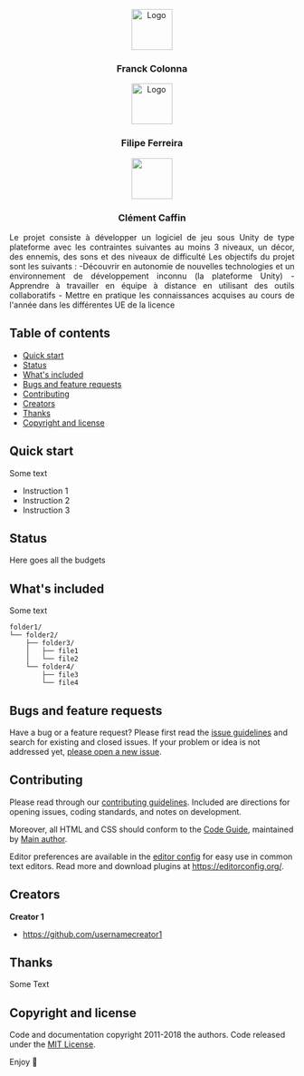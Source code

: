 <p align="center">
  <a href="https://franckcolonna.com/">
    <img src="https://zupimages.net/up/20/17/jt14.png" alt="Logo" width=72>
  </a>

  <h3 align="center">Franck Colonna</h3>
  <p align="center">
  <a href="https://franckcolonna.com/">
    <img src="https://via.placeholder.com/72" alt="Logo" width=72 height=72>
  </a>

  <h3 align="center">Filipe Ferreira</h3>
  <p align="center">
  <a href="https://github.com/vodkatypique">
    <img src="https://zupimages.net/up/20/16/3k45.png" width=72 height=72>
  </a>

  <h3 align="center">Clément Caffin</h3>

  <p align="justify">
    Le projet consiste à développer un logiciel de jeu sous Unity de type plateforme avec les
    contraintes suivantes au moins 3 niveaux, un décor, des ennemis, des sons et des niveaux de
    difficulté
    Les objectifs du projet sont les suivants :
    -Découvrir en autonomie de nouvelles technologies et un environnement de
    développement inconnu (la plateforme Unity)
    - Apprendre à travailler en équipe à distance en utilisant des outils collaboratifs
    - Mettre en pratique les connaissances acquises au cours de l'année dans les différentes
UE de la licence
  </p>
</p>


## Table of contents

- [Quick start](#quick-start)
- [Status](#status)
- [What's included](#whats-included)
- [Bugs and feature requests](#bugs-and-feature-requests)
- [Contributing](#contributing)
- [Creators](#creators)
- [Thanks](#thanks)
- [Copyright and license](#copyright-and-license)


## Quick start

Some text

- Instruction 1
- Instruction 2
- Instruction 3

## Status

Here goes all the budgets

## What's included

Some text

```text
folder1/
└── folder2/
    ├── folder3/
    │   ├── file1
    │   └── file2
    └── folder4/
        ├── file3
        └── file4
```

## Bugs and feature requests

Have a bug or a feature request? Please first read the [issue guidelines](https://reponame/blob/master/CONTRIBUTING.md) and search for existing and closed issues. If your problem or idea is not addressed yet, [please open a new issue](https://reponame/issues/new).

## Contributing

Please read through our [contributing guidelines](https://reponame/blob/master/CONTRIBUTING.md). Included are directions for opening issues, coding standards, and notes on development.

Moreover, all HTML and CSS should conform to the [Code Guide](https://github.com/mdo/code-guide), maintained by [Main author](https://github.com/usernamemainauthor).

Editor preferences are available in the [editor config](https://reponame/blob/master/.editorconfig) for easy use in common text editors. Read more and download plugins at <https://editorconfig.org/>.

## Creators

**Creator 1**

- <https://github.com/usernamecreator1>

## Thanks

Some Text

## Copyright and license

Code and documentation copyright 2011-2018 the authors. Code released under the [MIT License](https://reponame/blob/master/LICENSE).

Enjoy :metal:
